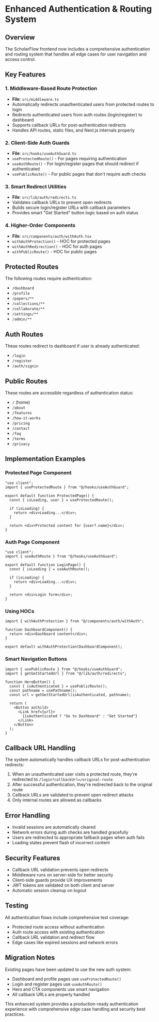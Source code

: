# Enhanced Authentication & Routing System

## Overview

The ScholarFlow frontend now includes a comprehensive authentication and routing system that handles all edge cases for user navigation and access control.

## Key Features

### 1. Middleware-Based Route Protection

- **File**: `src/middleware.ts`
- Automatically redirects unauthenticated users from protected routes to login
- Redirects authenticated users from auth routes (login/register) to dashboard
- Supports callback URLs for post-authentication redirects
- Handles API routes, static files, and Next.js internals properly

### 2. Client-Side Auth Guards

- **File**: `src/hooks/useAuthGuard.ts`
- `useProtectedRoute()` - For pages requiring authentication
- `useAuthRoute()` - For login/register pages that should redirect if authenticated
- `usePublicRoute()` - For public pages that don't require auth checks

### 3. Smart Redirect Utilities

- **File**: `src/lib/auth/redirects.ts`
- Validates callback URLs to prevent open redirects
- Builds secure login/register URLs with callback parameters
- Provides smart "Get Started" button logic based on auth status

### 4. Higher-Order Components

- **File**: `src/components/auth/withAuth.tsx`
- `withAuthProtection()` - HOC for protected pages
- `withAuthRedirection()` - HOC for auth pages
- `withPublicRoute()` - HOC for public pages

## Protected Routes

The following routes require authentication:

- `/dashboard`
- `/profile`
- `/papers/**`
- `/collections/**`
- `/collaborate/**`
- `/settings/**`
- `/admin/**`

## Auth Routes

These routes redirect to dashboard if user is already authenticated:

- `/login`
- `/register`
- `/auth/signin`

## Public Routes

These routes are accessible regardless of authentication status:

- `/` (home)
- `/about`
- `/features`
- `/how-it-works`
- `/pricing`
- `/contact`
- `/faq`
- `/terms`
- `/privacy`

## Implementation Examples

### Protected Page Component

```tsx
"use client";
import { useProtectedRoute } from "@/hooks/useAuthGuard";

export default function ProtectedPage() {
  const { isLoading, user } = useProtectedRoute();

  if (isLoading) {
    return <div>Loading...</div>;
  }

  return <div>Protected content for {user?.name}</div>;
}
```

### Auth Page Component

```tsx
"use client";
import { useAuthRoute } from "@/hooks/useAuthGuard";

export default function LoginPage() {
  const { isLoading } = useAuthRoute();

  if (isLoading) {
    return <div>Loading...</div>;
  }

  return <div>Login form</div>;
}
```

### Using HOCs

```tsx
import { withAuthProtection } from "@/components/auth/withAuth";

function DashboardComponent() {
  return <div>Dashboard content</div>;
}

export default withAuthProtection(DashboardComponent);
```

### Smart Navigation Buttons

```tsx
import { usePublicRoute } from "@/hooks/useAuthGuard";
import { getGetStartedUrl } from "@/lib/auth/redirects";

function HeroButton() {
  const { isAuthenticated } = usePublicRoute();
  const pathname = usePathname();
  const url = getGetStartedUrl(isAuthenticated, pathname);

  return (
    <Button asChild>
      <Link href={url}>
        {isAuthenticated ? "Go to Dashboard" : "Get Started"}
      </Link>
    </Button>
  );
}
```

## Callback URL Handling

The system automatically handles callback URLs for post-authentication redirects:

1. When an unauthenticated user visits a protected route, they're redirected to `/login?callbackUrl=/original-route`
2. After successful authentication, they're redirected back to the original route
3. Callback URLs are validated to prevent open redirect attacks
4. Only internal routes are allowed as callbacks

## Error Handling

- Invalid sessions are automatically cleared
- Network errors during auth checks are handled gracefully
- Users are redirected to appropriate fallback pages when auth fails
- Loading states prevent flash of incorrect content

## Security Features

- Callback URL validation prevents open redirects
- Middleware runs on server-side for better security
- Client-side guards provide UX improvements
- JWT tokens are validated on both client and server
- Automatic session cleanup on logout

## Testing

All authentication flows include comprehensive test coverage:

- Protected route access without authentication
- Auth route access with existing authentication
- Callback URL validation and redirect flow
- Edge cases like expired sessions and network errors

## Migration Notes

Existing pages have been updated to use the new auth system:

- Dashboard and profile pages use `useProtectedRoute()`
- Login and register pages use `useAuthRoute()`
- Hero and CTA components use smart navigation
- All callback URLs are properly handled

This enhanced system provides a production-ready authentication experience with comprehensive edge case handling and security best practices.
